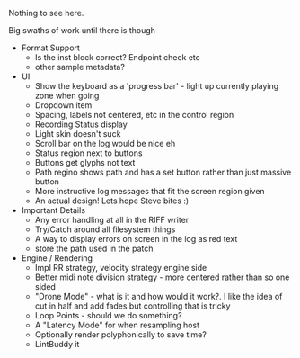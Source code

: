 Nothing to see here.

Big swaths of work until there is though

- Format Support
    - Is the inst block correct? Endpoint check etc
    - other sample metadata?
- UI
    - Show the keyboard as a 'progress bar' - light up currently playing zone when going
    - Dropdown item
    - Spacing, labels not centered, etc in the control region
    - Recording Status display
    - Light skin doesn't suck
    - Scroll bar on the log would be nice eh
    - Status region next to buttons
    - Buttons get glyphs not text
    - Path regino shows path and has a set button rather than just massive button
    - More instructive log messages that fit the screen region given
    - An actual design! Lets hope Steve bites :)
- Important Details
    - Any error handling at all in the RIFF writer
    - Try/Catch around all filesystem things
    - A way to display errors on screen in the log as red text
    - store the path used in the patch
- Engine / Rendering
    - Impl RR strategy, velocity strategy engine side
    - Better midi note division strategy - more centered rather than so one sided
    - "Drone Mode" - what is it and how would it work?. I like the idea of cut in
      half and add fades but controlling that is tricky
    - Loop Points - should we do something?
    - A "Latency Mode" for when resampling host
    - Optionally render polyphonically to save time?
    - LintBuddy it
